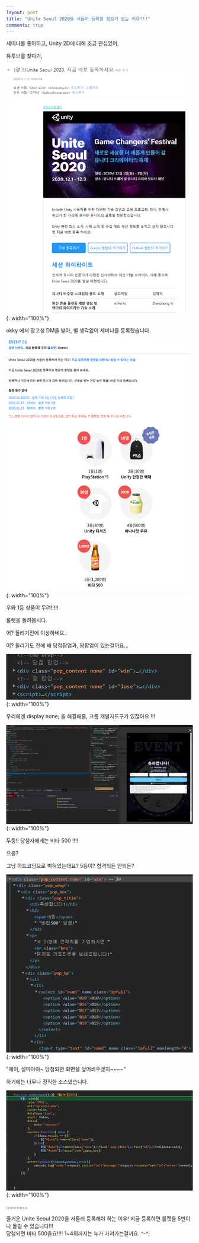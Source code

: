 ```yaml
---
layout: post
title: "Unite Seoul 2020을 서둘러 등록할 필요가 없는 이유!!!"
comments: true
---
```

   
세미나를 좋아하고, Unity 2D에 대해 조금 관심있어,
     
유투브를 찾다가,    
  
![event0](/images/20201112event00.PNG){: width="100%"}






okky 에서 광고성 DM을 받아, 별 생각없이 세미나를 등록했습니다.     
   
   
   
   
   
   
![event1](/images/20201112event01.PNG){: width="100%"}
    
    
    
    
우와 1등 상품이 무려!!!!!   
  
룰렛을 돌려봅시다.    
    
어? 돌리기전에 이상하네요..      
  
어? 돌리기도 전에 왜 당첨팝업과, 꽝팝업이 있는걸까요...  
  
  
  
  
  
![event2](/images/20201112event02.PNG){: width="100%"}
  
  
  
우리에겐 display none; 을 해결해줄, 크롬 개발자도구가 있잖아요 !!!   
  
  
  
![event3](/images/20201112event03.PNG){: width="100%"}
  
  
  
두둥!! 당첨자에게는 비타 500 !!!!  
  
으응?  
  
그냥 하드코딩으로 박혀있는데요? 5등이? 합격되든 안되든?   
  
  
  
![event4](/images/20201112event04.PNG){: width="100%"}
  
  
  
"에이, 설마아아~ 당첨되면 화면을 덮어씌우겠지~~~~"  
  
하기에는 너무나 정직한 소스였습니다.     
  
![event5](/images/20201112event05.PNG){: width="100%"}
   
   
..............  

   
즐거운 Unite Seoul 2020을 서둘러 등록해야 하는 이유! 지금 등록하면 룰렛을 5번이나 돌릴 수 있습니다!!!    
당첨되면 비타 500을요!!!! 1~4위까지는 누가 가져가는걸까요. ^-^;    
  













